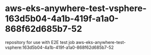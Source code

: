 # aws-eks-anywhere-test-vsphere-163d5b04-4a1b-419f-a1a0-868f62d685b7-52
repository for use with E2E test job aws-eks-anywhere-test-vsphere:163d5b04-4a1b-419f-a1a0-868f62d685b7-52
